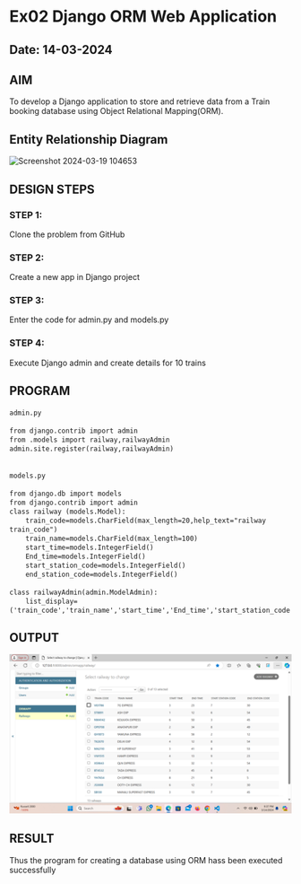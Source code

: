 # Ex02 Django ORM Web Application
## Date: 14-03-2024

## AIM
To develop a Django application to store and retrieve data from a Train booking database using Object Relational Mapping(ORM).

## Entity Relationship Diagram

![Screenshot 2024-03-19 104653](https://github.com/Beatricethomas/ORM/assets/140035214/a313b3d3-64de-4608-8d80-18044aa4f93f)


## DESIGN STEPS

### STEP 1:
Clone the problem from GitHub

### STEP 2:
Create a new app in Django project

### STEP 3:
Enter the code for admin.py and models.py

### STEP 4:
Execute Django admin and create details for 10 trains

## PROGRAM

```
admin.py 

from django.contrib import admin
from .models import railway,railwayAdmin
admin.site.register(railway,railwayAdmin)


models.py

from django.db import models
from django.contrib import admin
class railway (models.Model):
    train_code=models.CharField(max_length=20,help_text="railway train_code")
    train_name=models.CharField(max_length=100)
    start_time=models.IntegerField()
    End_time=models.IntegerField()
    start_station_code=models.IntegerField()
    end_station_code=models.IntegerField()
     
class railwayAdmin(admin.ModelAdmin):
    list_display=('train_code','train_name','start_time','End_time','start_station_code','end_station_code',)

```

## OUTPUT

![alt text](<Screenshot 2024-03-14 213732.png>)


## RESULT
Thus the program for creating a database using ORM hass been executed successfully
